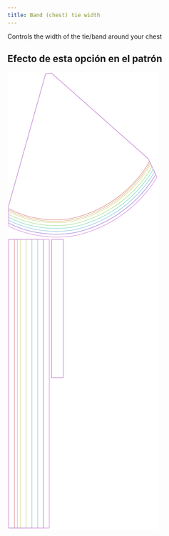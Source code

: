 ```yaml
---
title: Band (chest) tie width
---
```


Controls the width of the tie/band around your chest


## Efecto de esta opción en el patrón
![Esta imagen muestra el efecto de esta opción superponiendo varias variantes que tienen un valor diferente para esta opción](bee_bandtiewidth_sample.svg "Efecto de esta opción en el patrón")